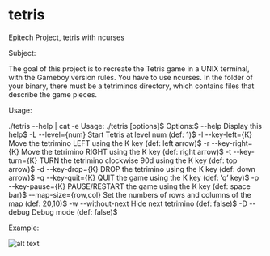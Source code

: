 # tetris
Epitech Project, tetris with ncurses

Subject:

The goal of this project is to recreate the Tetris game in a UNIX terminal, with the Gameboy version rules.
You have to use ncurses.
In the folder of your binary, there must be a tetriminos directory, which contains files that describe the game
pieces.

Usage:

./tetris --help | cat -e
Usage: ./tetris [options]$
Options:$
--help
Display this help$
-L --level={num}
Start Tetris at level num (def: 1)$
-l --key-left={K}
Move the tetrimino LEFT using the K key (def: left arrow)$
-r --key-right={K}
Move the tetrimino RIGHT using the K key (def: right arrow)$
-t --key-turn={K}
TURN the tetrimino clockwise 90d using the K key (def: top
arrow)$
-d --key-drop={K}
DROP the tetrimino using the K key (def: down arrow)$
-q --key-quit={K}
QUIT the game using the K key (def: ‘q’ key)$
-p --key-pause={K}
PAUSE/RESTART the game using the K key (def: space bar)$
--map-size={row,col} Set the numbers of rows and columns of the map (def: 20,10)$
-w --without-next
Hide next tetrimino (def: false)$
-D --debug
Debug mode (def: false)$

Example:

![alt text](https://raw.githubusercontent.com/alexandre10044/tetris/master/example.png)
